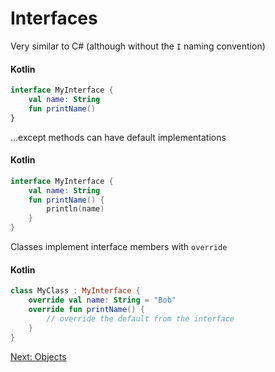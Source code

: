# Interfaces
Very similar to C# (although without the `I` naming convention)

#### Kotlin
```kotlin
interface MyInterface {
    val name: String
    fun printName()
}
```

...except methods can have default implementations

#### Kotlin
```kotlin
interface MyInterface {
    val name: String
    fun printName() {
        println(name)
    }
}
```

Classes implement interface members with `override`

#### Kotlin
```kotlin
class MyClass : MyInterface {
    override val name: String = "Bob"
    override fun printName() {
        // override the default from the interface
    }
}
```

[Next: Objects](04-02-objects.md)
